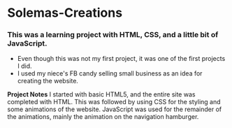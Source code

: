 # Solemas-Creations
### This was a learning project with **HTML**, **CSS**, and a little bit of **JavaScript**.
* Even though this was not my first project, it was one of the first projects I did.
* I used my niece's FB candy selling small business as an idea for creating the website.

**Project Notes**
I started with basic HTML5, and the entire site was completed with HTML. This was followed by using CSS for the styling and some animations of the website. JavaScript was used for the remainder of the animations, mainly the animation on the navigation hamburger.

